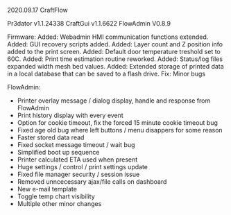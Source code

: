 2020.09.17 CraftFlow

Pr3dator  v1.1.24338
CraftGui  v1.1.6622
FlowAdmin V0.8.9

Firmware:
Added: Webadmin HMI communication functions extended.
Added: GUI recovery scripts added.
Added: Layer count and Z position info added to the print screen.
Added: Default door temperature treshold set to 60C.
Added: Print time estimation routine reworked.
Added: Status/log files expanded width mesh bed values. 
Added: Extended storage of printed data in a local database that can be saved to a flash drive.
Fix: Minor bugs

FlowAdmin:
- Printer overlay message / dialog display, handle and response from FlowAdmin
- Print history display with every event
- Option for cookie timeout, fix the forced 15 minute cookie timeout bug
- Fixed age old bug where left buttons / menu disappers for some reason
- Faster stored data read
- Fixed socket message timeout / wait bug
- Simplified boot up sequence
- Printer calculated ETA used when present
- Huge settings / control / print settings update
- Fixed file manager security / session issue
- Removed unncecessary ajax/file calls on dashboard
- New e-mail template
- Toggle temp chart visibility
- Multiple other minor changes

